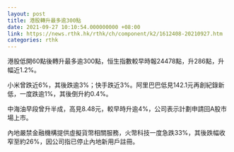 ```yaml
---
layout: post
title: 港股轉升最多逾300點
date: 2021-09-27 10:10:54.000000000 +08:00
link: https://news.rthk.hk/rthk/ch/component/k2/1612408-20210927.htm
categories: rthk
---
```


港股低開60點後轉升最多逾300點，恒生指數較早時報24478點，升286點，升幅近1.2%。

小米曾跌近6%，其後跌逾3%；快手跌近3%。阿里巴巴低見142.1元再創紀錄新低，一度跌逾1%，其後倒升約0.4%。

中海油早段曾升半成，高見8.48元，較早時升逾4%，公司表示計劃申請回A股市場上市。

內地嚴禁金融機構提供虛擬貨幣相關服務，火幣科技一度急跌33%，其後跌幅收窄至約26%，因公司指已停止內地新用戶註冊。
